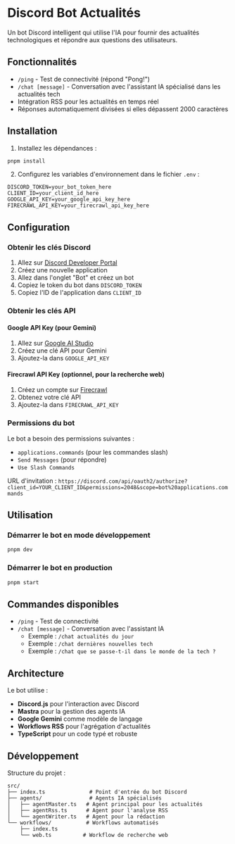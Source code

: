# Discord Bot Actualités

Un bot Discord intelligent qui utilise l'IA pour fournir des actualités technologiques et répondre aux questions des utilisateurs.

## Fonctionnalités

- `/ping` - Test de connectivité (répond "Pong!")
- `/chat [message]` - Conversation avec l'assistant IA spécialisé dans les actualités tech
- Intégration RSS pour les actualités en temps réel
- Réponses automatiquement divisées si elles dépassent 2000 caractères

## Installation

1. Installez les dépendances :
```bash
pnpm install
```

2. Configurez les variables d'environnement dans le fichier `.env` :
```env
DISCORD_TOKEN=your_bot_token_here
CLIENT_ID=your_client_id_here
GOOGLE_API_KEY=your_google_api_key_here
FIRECRAWL_API_KEY=your_firecrawl_api_key_here
```

## Configuration

### Obtenir les clés Discord

1. Allez sur [Discord Developer Portal](https://discord.com/developers/applications)
2. Créez une nouvelle application
3. Allez dans l'onglet "Bot" et créez un bot
4. Copiez le token du bot dans `DISCORD_TOKEN`
5. Copiez l'ID de l'application dans `CLIENT_ID`

### Obtenir les clés API

#### Google API Key (pour Gemini)
1. Allez sur [Google AI Studio](https://aistudio.google.com/)
2. Créez une clé API pour Gemini
3. Ajoutez-la dans `GOOGLE_API_KEY`

#### Firecrawl API Key (optionnel, pour la recherche web)
1. Créez un compte sur [Firecrawl](https://firecrawl.dev/)
2. Obtenez votre clé API
3. Ajoutez-la dans `FIRECRAWL_API_KEY`

### Permissions du bot

Le bot a besoin des permissions suivantes :
- `applications.commands` (pour les commandes slash)
- `Send Messages` (pour répondre)
- `Use Slash Commands`

URL d'invitation : `https://discord.com/api/oauth2/authorize?client_id=YOUR_CLIENT_ID&permissions=2048&scope=bot%20applications.commands`

## Utilisation

### Démarrer le bot en mode développement
```bash
pnpm dev
```

### Démarrer le bot en production
```bash
pnpm start
```

## Commandes disponibles

- `/ping` - Test de connectivité
- `/chat [message]` - Conversation avec l'assistant IA
  - Exemple : `/chat actualités du jour`
  - Exemple : `/chat dernières nouvelles tech`
  - Exemple : `/chat que se passe-t-il dans le monde de la tech ?`

## Architecture

Le bot utilise :
- **Discord.js** pour l'interaction avec Discord
- **Mastra** pour la gestion des agents IA
- **Google Gemini** comme modèle de langage
- **Workflows RSS** pour l'agrégation d'actualités
- **TypeScript** pour un code typé et robuste

## Développement

Structure du projet :
```
src/
├── index.ts              # Point d'entrée du bot Discord
├── agents/               # Agents IA spécialisés
│   ├── agentMaster.ts   # Agent principal pour les actualités
│   ├── agentRss.ts      # Agent pour l'analyse RSS
│   └── agentWriter.ts   # Agent pour la rédaction
└── workflows/           # Workflows automatisés
    ├── index.ts
    └── web.ts          # Workflow de recherche web
```
